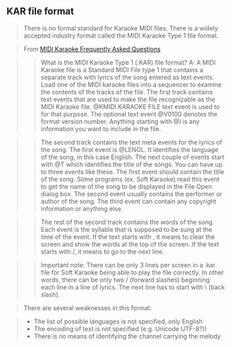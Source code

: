 
##  KAR file format 


> There is no formal standard for Karaoke MIDI files.
      There is a widely accepted industry format called
      the MIDI Karaoke Type 1 file format.


> From [
	MIDI Karaoke Frequently Asked Questions
      ](http://gnese.free.fr/Projects/KaraokeTime/Fichiers/karfaq.html) 


   > 

> > What is the MIDI Karaoke Type 1 (.KAR) file format? A:
	  A MIDI Karaoke file is a Standard MIDI File type 1 that 
	  contains a separate track with lyrics of the song entered 
	  as text events. Load one of the MIDI karaoke files into a
	  sequencer to examine the contents of the tracks of the file. 
	  The first track contains text events that are used to make the 
	  file recognizable as the MIDI Karaoke file. @KMIDI KARAOKE 
	  FILE text event is used to for that purpose. The optional text
	  event @V0100 denotes the format version number. Anything 
	  starting with @I is any information you want to include in the file.


> > The second track contains the text meta events for the 
	  lyrics of the song. The first event is @LENGL. It 
	  identifies the language of the song, in this case English. 
	  The next couple of events start with @T which identifies 
	  the title of the songs. You can have up to three events like 
	  these. The first event should contain the title of the song. 
	  Some programs (ex. Soft Karaoke) read this event to get the
	  name of the song to be displayed in the File Open dialog box.
	  The second event usually contains the performer or author 
	  of the song. The third event can contain any copyright 
	  information or anything else.


> > The rest of the second track contains the words of the song.
	  Each event is the syllable that is supposed to be sung at the 
	  time of the event. If the text starts with \, it means to 
	  clear the screen and show the words at the top of the screen. 
	  If the text starts with /, it means to go to the next line.


> > Important note: There can be only 3 lines per screen 
	  in a .kar file for Soft Karaoke being able to play the file
	  correctly. In other words, there can be only two / (forward 
	  slashes) beginning each line in a line of lyrics.
	  The next line has to start with \ (back slash).




> There are several weaknesses in this format:

> + The list of possible languages is not specified,
	  only English
> + The encoding of text is not specified (e.g. Unicode UTF-8?))
> + There is no means of identifying the channel carrying
	  the melody